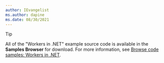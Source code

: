 ```yaml
---
author: IEvangelist
ms.author: dapine
ms.date: 08/30/2021
---
```


> [!TIP]
> All of the "Workers in .NET" example source code is available in the **Samples Browser** for download. For more information, see [Browse code samples: Workers in .NET](/samples/dotnet/samples/csharp-workers-fundamentals).
